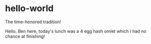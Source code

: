 # hello-world
The time-honored tradition!

Hello, Ben here, today's lunch was a 4 egg hash omlet which I had no chance at finishing!
